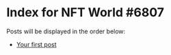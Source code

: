 # Index for NFT World #6807
Posts will be displayed in the order below:

- [Your first post](./001-first.md)

